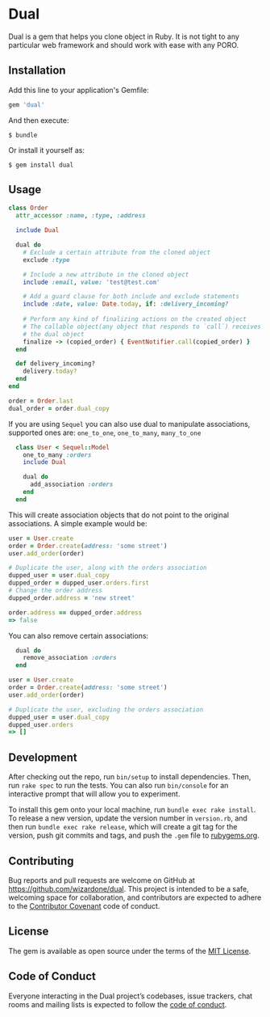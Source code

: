 # Dual

Dual is a gem that helps you clone object in Ruby. It is not tight to any particular
web framework and should work with ease with any PORO.

## Installation

Add this line to your application's Gemfile:

```ruby
gem 'dual'
```

And then execute:

    $ bundle

Or install it yourself as:

    $ gem install dual

## Usage
```ruby
class Order
  attr_accessor :name, :type, :address

  include Dual

  dual do
    # Exclude a certain attribute from the cloned object
    exclude :type

    # Include a new attribute in the cloned object
    include :email, value: 'test@test.com'

    # Add a guard clause for both include and exclude statements
    include :date, value: Date.today, if: :delivery_incoming?
    
    # Perform any kind of finalizing actions on the created object
    # The callable object(any object that responds to `call`) receives
    # the dual object
    finalize -> (copied_order) { EventNotifier.call(copied_order) }
  end

  def delivery_incoming?
    delivery.today?
  end
end

order = Order.last
dual_order = order.dual_copy
```

If you are using `Sequel` you can also use dual to manipulate associations, supported ones are:
`one_to_one`, `one_to_many`, `many_to_one`

```ruby
  class User < Sequel::Model
    one_to_many :orders
    include Dual

    dual do
      add_association :orders
    end
  end
```
This will create association objects that do not point to the original associations. A simple example would be:
```ruby
user = User.create
order = Order.create(address: 'some street')
user.add_order(order)

# Duplicate the user, along with the orders association
dupped_user = user.dual_copy
dupped_order = dupped_user.orders.first
# Change the order address
dupped_order.address = 'new street'

order.address == dupped_order.address
=> false
```

You can also remove certain associations:
```ruby
  dual do
    remove_association :orders
  end
```
```ruby
user = User.create
order = Order.create(address: 'some street')
user.add_order(order)

# Duplicate the user, excluding the orders association
dupped_user = user.dual_copy
dupped_user.orders
=> []
```
## Development

After checking out the repo, run `bin/setup` to install dependencies. Then, run `rake spec` to run the tests. You can also run `bin/console` for an interactive prompt that will allow you to experiment.

To install this gem onto your local machine, run `bundle exec rake install`. To release a new version, update the version number in `version.rb`, and then run `bundle exec rake release`, which will create a git tag for the version, push git commits and tags, and push the `.gem` file to [rubygems.org](https://rubygems.org).

## Contributing

Bug reports and pull requests are welcome on GitHub at https://github.com/wizardone/dual. This project is intended to be a safe, welcoming space for collaboration, and contributors are expected to adhere to the [Contributor Covenant](http://contributor-covenant.org) code of conduct.

## License

The gem is available as open source under the terms of the [MIT License](https://opensource.org/licenses/MIT).

## Code of Conduct

Everyone interacting in the Dual project’s codebases, issue trackers, chat rooms and mailing lists is expected to follow the [code of conduct](https://github.com/[USERNAME]/dual/blob/master/CODE_OF_CONDUCT.md).

